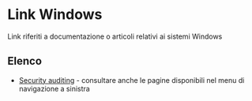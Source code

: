 # Link Windows

Link riferiti a documentazione o articoli relativi ai sistemi Windows

## Elenco

- [Security auditing](https://learn.microsoft.com/en-us/windows/security/threat-protection/auditing/security-auditing-overview) - consultare anche le pagine disponibili nel menu di navigazione a sinistra